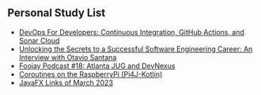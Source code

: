 ## Personal Study List
<!-- BLOG-POST-LIST:START -->
- [DevOps For Developers: Continuous Integration, GitHub Actions, and Sonar Cloud](https://foojay.io/today/devops-for-developers-continuous-integration-github-actions-and-sonar-cloud/)
- [Unlocking the Secrets to a Successful Software Engineering Career: An Interview with Otavio Santana](https://foojay.io/today/unlocking-the-secrets-to-a-successful-software-engineering-career-an-interview-with-otavio-santana/)
- [Foojay Podcast #18: Atlanta JUG and DevNexus](https://foojay.io/today/foojay-podcast-18/)
- [Coroutines on the RaspberryPi &lpar;Pi4J-Kotlin&rpar;](https://foojay.io/today/coroutines-on-the-raspberrypi-pi4j-kotlin/)
- [JavaFX Links of March 2023](https://foojay.io/today/javafx-links-of-march-2023/)
<!-- BLOG-POST-LIST:END -->  
